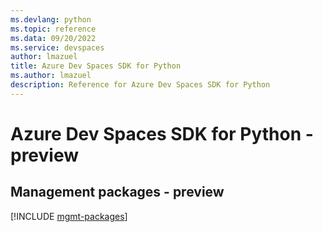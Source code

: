```yaml
---
ms.devlang: python
ms.topic: reference
ms.data: 09/20/2022
ms.service: devspaces
author: lmazuel
title: Azure Dev Spaces SDK for Python
ms.author: lmazuel
description: Reference for Azure Dev Spaces SDK for Python
---
```

# Azure Dev Spaces SDK for Python - preview

## Management packages - preview
[!INCLUDE [mgmt-packages](dev-spaces-mgmt-index.md)]
